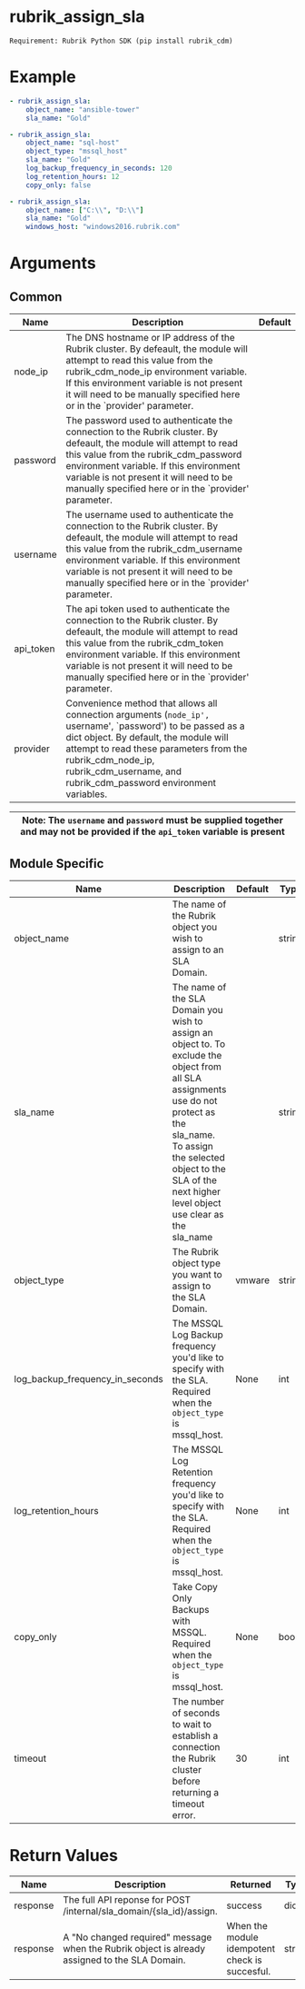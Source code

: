 # rubrik_assign_sla 

`Requirement: Rubrik Python SDK (pip install rubrik_cdm)`

# Example

```yaml
- rubrik_assign_sla:
    object_name: "ansible-tower"
    sla_name: "Gold"
```

```yaml
- rubrik_assign_sla:
    object_name: "sql-host"
    object_type: "mssql_host"
    sla_name: "Gold"
    log_backup_frequency_in_seconds: 120
    log_retention_hours: 12
    copy_only: false
```

```yaml
- rubrik_assign_sla:
    object_name: ["C:\\", "D:\\"]
    sla_name: "Gold"
    windows_host: "windows2016.rubrik.com"
```

# Arguments

## Common

| Name      | Description                                                                                                                                                                                                                                                                                               | Default |
|-----------|-----------------------------------------------------------------------------------------------------------------------------------------------------------------------------------------------------------------------------------------------------------------------------------------------------------|---------|
| node_ip   | The DNS hostname or IP address of the Rubrik cluster. By defeault, the module will attempt to read this value from the rubrik_cdm_node_ip environment variable. If this environment variable is not present it will need to be manually specified here or in the `provider' parameter.                    |         |
| password  | The password used to authenticate the connection to the Rubrik cluster. By defeault, the module will attempt to read this value from the rubrik_cdm_password environment variable. If this environment variable is not present it will need to be manually specified here or in the `provider' parameter. |         |
| username  | The username used to authenticate the connection to the Rubrik cluster. By defeault, the module will attempt to read this value from the rubrik_cdm_username environment variable. If this environment variable is not present it will need to be manually specified here or in the `provider' parameter. |         |
| api_token | The api token used to authenticate the connection to the Rubrik cluster. By defeault, the module will attempt to read this value from the rubrik_cdm_token environment variable. If this environment variable is not present it will need to be manually specified here or in the `provider' parameter.   |         |
| provider  | Convenience method that allows all connection arguments (`node_ip', `username', `password') to be passed as a dict object. By default, the module will attempt to read these parameters from the rubrik_cdm_node_ip, rubrik_cdm_username, and rubrik_cdm_password environment variables.                  |         |

| Note: The `username` and `password` must be supplied together and may not be provided if the `api_token` variable is present|
| --- |

## Module Specific

| Name                            | Description                                                                                                                                                                                                                                       | Default | Type   | Choices                               | Mandatory | Aliases |
|---------------------------------|---------------------------------------------------------------------------------------------------------------------------------------------------------------------------------------------------------------------------------------------------|---------|--------|---------------------------------------|-----------|---------|
| object_name                     | The name of the Rubrik object you wish to assign to an SLA Domain.                                                                                                                                                                                |         | string |                                       | true      |         |
| sla_name                        | The name of the SLA Domain you wish to assign an object to. To exclude the object from all SLA assignments use do not protect as the sla_name. To assign the selected object to the SLA of the next higher level object use clear as the sla_name |         | string |                                       | true      |         |
| object_type                     | The Rubrik object type you want to assign to the SLA Domain.                                                                                                                                                                                      | vmware  | string | vmware, mssql_host, volume_group, ahv |           |         |
| log_backup_frequency_in_seconds | The MSSQL Log Backup frequency you'd like to specify with the SLA. Required when the `object_type` is mssql_host.                                                                                                                                 | None    | int    |                                       |           |         |
| log_retention_hours             | The MSSQL Log Retention frequency you'd like to specify with the SLA. Required when the `object_type` is mssql_host.                                                                                                                              | None    | int    |                                       |           |         |
| copy_only                       | Take Copy Only Backups with MSSQL. Required when the `object_type` is mssql_host.                                                                                                                                                                 | None    | bool   |                                       |           |         |
| timeout                         | The number of seconds to wait to establish a connection the Rubrik cluster before returning a timeout error.                                                                                                                                      | 30      | int    |                                       |           |         |

# Return Values

| Name     | Description                                                                                   | Returned                                       | Type   |
|----------|-----------------------------------------------------------------------------------------------|------------------------------------------------|--------|
| response | The full API reponse for POST /internal/sla_domain/{sla_id}/assign.                           | success                                        | dict   |
| response | A "No changed required" message when the Rubrik object is already assigned to the SLA Domain. | When the module idempotent check is succesful. | string |
